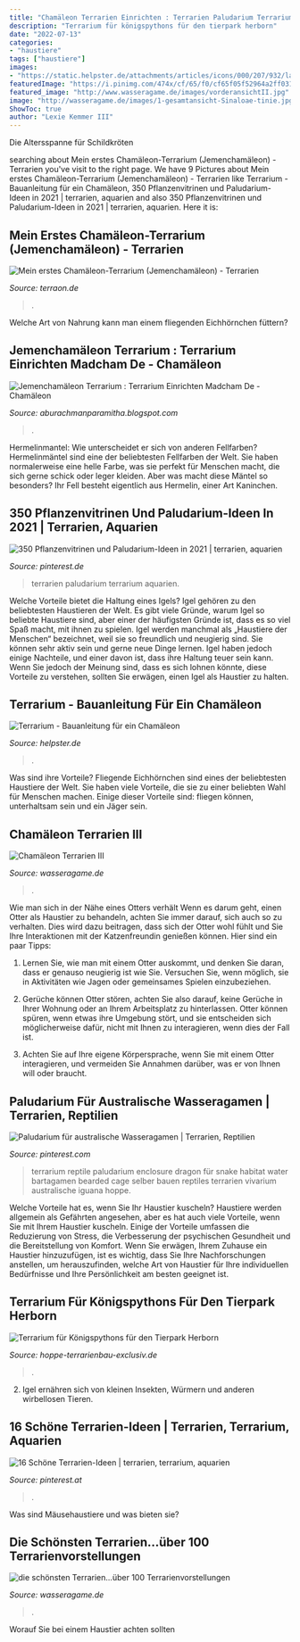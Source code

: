 ```yaml
---
title: "Chamäleon Terrarien Einrichten : Terrarien Paludarium Terrarium Aquarien"
description: "Terrarium für königspythons für den tierpark herborn"
date: "2022-07-13"
categories:
- "haustiere"
tags: ["haustiere"]
images:
- "https://static.helpster.de/attachments/articles/icons/000/207/932/large/154271424.jpg"
featuredImage: "https://i.pinimg.com/474x/cf/65/f0/cf65f05f52964a2ff0310617ce9a8e7f.jpg"
featured_image: "http://www.wasseragame.de/images/vorderansichtII.jpg"
image: "http://wasseragame.de/images/1-gesamtansicht-Sinaloae-tinie.jpg"
ShowToc: true
author: "Lexie Kemmer III"
---
```



Die Altersspanne für Schildkröten

	

		
searching about Mein erstes Chamäleon-Terrarium (Jemenchamäleon) - Terrarien you've visit to the right page. We have 9 Pictures about Mein erstes Chamäleon-Terrarium (Jemenchamäleon) - Terrarien like Terrarium - Bauanleitung für ein Chamäleon, 350 Pflanzenvitrinen und Paludarium-Ideen in 2021 | terrarien, aquarien and also 350 Pflanzenvitrinen und Paludarium-Ideen in 2021 | terrarien, aquarien. Here it is:
		
    
## Mein Erstes Chamäleon-Terrarium (Jemenchamäleon) - Terrarien

<img loading=lazy src="https://www.terraon.de/attachment/40598-cimg1451-jpg/" onerror="this.onerror=null;this.src='https://tse3.mm.bing.net/th?id=OIP.mdL01xrS_X0NSWvHs_hUMQHaJ4&amp;pid=15.1';" alt="Mein erstes Chamäleon-Terrarium (Jemenchamäleon) - Terrarien">

_Source: terraon.de_

>. 

	

Welche Art von Nahrung kann man einem fliegenden Eichhörnchen füttern?

    
## Jemenchamäleon Terrarium : Terrarium Einrichten Madcham De - Chamäleon

<img loading=lazy src="https://lh5.googleusercontent.com/proxy/prGrqrUqMNmBaFrFz6kCXFKqKIOa_O-ZNq1zIHejZkcR8bCFV8tVrVQVEEt8Hf9360Nj2WaSTxpyTIuMQLaPmlQJgRxblUFjKJymQjOz5g9tEsfdfNojkjhgifz8B-zQz6ei4l9HS7cS0G4d8z7Hihtp=s0-d" onerror="this.onerror=null;this.src='https://tse1.mm.bing.net/th?id=OIP.54JTpfYWO9aT6-cbmM1xNgAAAA&amp;pid=15.1';" alt="Jemenchamäleon Terrarium : Terrarium Einrichten Madcham De - Chamäleon">

_Source: aburachmanparamitha.blogspot.com_

>. 

	

Hermelinmantel: Wie unterscheidet er sich von anderen Fellfarben?
Hermelinmäntel sind eine der beliebtesten Fellfarben der Welt. Sie haben normalerweise eine helle Farbe, was sie perfekt für Menschen macht, die sich gerne schick oder leger kleiden. Aber was macht diese Mäntel so besonders? Ihr Fell besteht eigentlich aus Hermelin, einer Art Kaninchen.

    
## 350 Pflanzenvitrinen Und Paludarium-Ideen In 2021 | Terrarien, Aquarien

<img loading=lazy src="https://i.pinimg.com/474x/cf/65/f0/cf65f05f52964a2ff0310617ce9a8e7f.jpg" onerror="this.onerror=null;this.src='https://tse1.mm.bing.net/th?id=OIP.rQQe7-k81Zfg-KxcEargwAAAAA&amp;pid=15.1';" alt="350 Pflanzenvitrinen und Paludarium-Ideen in 2021 | terrarien, aquarien">

_Source: pinterest.de_

>terrarien paludarium terrarium aquarien. 

	

Welche Vorteile bietet die Haltung eines Igels?
Igel gehören zu den beliebtesten Haustieren der Welt. Es gibt viele Gründe, warum Igel so beliebte Haustiere sind, aber einer der häufigsten Gründe ist, dass es so viel Spaß macht, mit ihnen zu spielen. Igel werden manchmal als „Haustiere der Menschen“ bezeichnet, weil sie so freundlich und neugierig sind. Sie können sehr aktiv sein und gerne neue Dinge lernen. Igel haben jedoch einige Nachteile, und einer davon ist, dass ihre Haltung teuer sein kann. Wenn Sie jedoch der Meinung sind, dass es sich lohnen könnte, diese Vorteile zu verstehen, sollten Sie erwägen, einen Igel als Haustier zu halten.

    
## Terrarium - Bauanleitung Für Ein Chamäleon

<img loading=lazy src="https://static.helpster.de/attachments/articles/icons/000/207/932/large/154271424.jpg" onerror="this.onerror=null;this.src='https://tse4.mm.bing.net/th?id=OIP.D3AL32hbaCGsJ3KqNyFJ8QAAAA&amp;pid=15.1';" alt="Terrarium - Bauanleitung für ein Chamäleon">

_Source: helpster.de_

>. 

	

Was sind ihre Vorteile?
Fliegende Eichhörnchen sind eines der beliebtesten Haustiere der Welt. Sie haben viele Vorteile, die sie zu einer beliebten Wahl für Menschen machen. Einige dieser Vorteile sind: fliegen können, unterhaltsam sein und ein Jäger sein.

    
## Chamäleon Terrarien III

<img loading=lazy src="http://www.wasseragame.de/images/vorderansichtII.jpg" onerror="this.onerror=null;this.src='https://tse2.mm.bing.net/th?id=OIP.Hoc0S9PPec0i_gIXkim-egHaGA&amp;pid=15.1';" alt="Chamäleon Terrarien III">

_Source: wasseragame.de_

>. 

	

Wie man sich in der Nähe eines Otters verhält
Wenn es darum geht, einen Otter als Haustier zu behandeln, achten Sie immer darauf, sich auch so zu verhalten. Dies wird dazu beitragen, dass sich der Otter wohl fühlt und Sie Ihre Interaktionen mit der Katzenfreundin genießen können. Hier sind ein paar Tipps:
1. Lernen Sie, wie man mit einem Otter auskommt, und denken Sie daran, dass er genauso neugierig ist wie Sie. Versuchen Sie, wenn möglich, sie in Aktivitäten wie Jagen oder gemeinsames Spielen einzubeziehen.

2. Gerüche können Otter stören, achten Sie also darauf, keine Gerüche in Ihrer Wohnung oder an Ihrem Arbeitsplatz zu hinterlassen. Otter können spüren, wenn etwas ihre Umgebung stört, und sie entscheiden sich möglicherweise dafür, nicht mit Ihnen zu interagieren, wenn dies der Fall ist.

3. Achten Sie auf Ihre eigene Körpersprache, wenn Sie mit einem Otter interagieren, und vermeiden Sie Annahmen darüber, was er von Ihnen will oder braucht.

    
## Paludarium Für Australische Wasseragamen | Terrarien, Reptilien

<img loading=lazy src="https://i.pinimg.com/originals/2b/8c/84/2b8c84be4562b7a3f4be5478289cabf8.jpg" onerror="this.onerror=null;this.src='https://tse3.mm.bing.net/th?id=OIP.EN4mqq_cglPVVn1UQZmWKwHaLG&amp;pid=15.1';" alt="Paludarium für australische Wasseragamen | Terrarien, Reptilien">

_Source: pinterest.com_

>terrarium reptile paludarium enclosure dragon für snake habitat water bartagamen bearded cage selber bauen reptiles terrarien vivarium australische iguana hoppe. 

	

Welche Vorteile hat es, wenn Sie Ihr Haustier kuscheln?
Haustiere werden allgemein als Gefährten angesehen, aber es hat auch viele Vorteile, wenn Sie mit Ihrem Haustier kuscheln. Einige der Vorteile umfassen die Reduzierung von Stress, die Verbesserung der psychischen Gesundheit und die Bereitstellung von Komfort. Wenn Sie erwägen, Ihrem Zuhause ein Haustier hinzuzufügen, ist es wichtig, dass Sie Ihre Nachforschungen anstellen, um herauszufinden, welche Art von Haustier für Ihre individuellen Bedürfnisse und Ihre Persönlichkeit am besten geeignet ist.

    
## Terrarium Für Königspythons Für Den Tierpark Herborn

<img loading=lazy src="https://hoppe-terrarienbau-exclusiv.de/wp-content/uploads/2016/08/Pythonrterra-komplett1-1024x683.jpg" onerror="this.onerror=null;this.src='https://tse1.mm.bing.net/th?id=OIP.gD-pXltZ3ksg-KcLeHH-3wHaE8&amp;pid=15.1';" alt="Terrarium für Königspythons für den Tierpark Herborn">

_Source: hoppe-terrarienbau-exclusiv.de_

>. 

	

2. Igel ernähren sich von kleinen Insekten, Würmern und anderen wirbellosen Tieren.

    
## 16 Schöne Terrarien-Ideen | Terrarien, Terrarium, Aquarien

<img loading=lazy src="https://i.pinimg.com/474x/eb/61/73/eb61739adff7d4fa877212985067eaa2--paludarium-vivarium.jpg" onerror="this.onerror=null;this.src='https://tse2.mm.bing.net/th?id=OIP.85sWFLaCGg49Ttk_BZZ2MwAAAA&amp;pid=15.1';" alt="16 Schöne Terrarien-Ideen | terrarien, terrarium, aquarien">

_Source: pinterest.at_

>. 

	

Was sind Mäusehaustiere und was bieten sie?

    
## Die Schönsten Terrarien...über 100 Terrarienvorstellungen

<img loading=lazy src="http://wasseragame.de/images/1-gesamtansicht-Sinaloae-tinie.jpg" onerror="this.onerror=null;this.src='https://tse4.mm.bing.net/th?id=OIP.ZSYhfr2erd13xsgnJ2FUugHaGF&amp;pid=15.1';" alt="die schönsten Terrarien...über 100 Terrarienvorstellungen">

_Source: wasseragame.de_

>. 

	

Worauf Sie bei einem Haustier achten sollten

